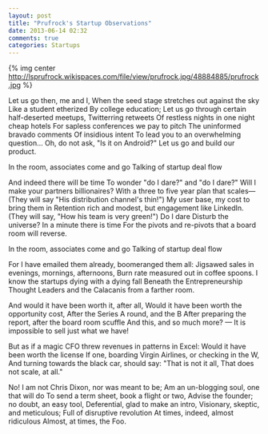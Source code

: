 ```yaml
---
layout: post
title: "Prufrock's Startup Observations"
date: 2013-06-14 02:32
comments: true
categories: Startups
---
```


{% img center http://lsprufrock.wikispaces.com/file/view/prufrock.jpg/48884885/prufrock.jpg %}

Let us go then, me and I,
When the seed stage stretches out against the sky
Like a student etherized
By college education;
Let us go through certain half-deserted meetups,
Twitterring retweets
Of restless nights in one night cheap hotels
For sapless conferences we pay to pitch
The uninformed bravado comments
Of insidious intent
To lead you to an overwhelming question...
Oh, do not ask, "Is it on Android?"
Let us go and build our product.

In the room, associates come and go
Talking of startup deal flow

And indeed there will be time
To wonder "do I dare?" and "do I dare?"
Will I make your partners billionaires?
With a three to five year plan that scales—
(They will say "His distribution channel's thin!")
My user base, my cost to bring them in
Retention rich and modest, but engagement like LinkedIn.
(They will say, "How his team is very green!")
Do I dare
Disturb the universe?
In a minute there is time
For the pivots and re-pivots that a board room will reverse.

In the room, associates come and go
Talking of startup deal flow

For I have emailed them already, boomeranged them all:
Jigsawed sales in evenings, mornings, afternoons,
Burn rate measured out in coffee spoons.
I know the startups dying with a dying fall
Beneath the Entrepreneurship Thought Leaders
and the Calacanis from a farther room.

And would it have been worth it, after all,
Would it have been worth the opportunity cost,
After the Series A round, and the B
After preparing the report, after the board room scuffle
And this, and so much more? —
It is impossible to sell just what we have!

But as if a magic CFO threw revenues in patterns in Excel:
Would it have been worth the license
If one, boarding Virgin Airlines, or checking in the W,
And turning towards the black car, should say:
"That is not it all,
That does not scale, at all."

No! I am not Chris Dixon, nor was meant to be;
Am an un-blogging soul, one that will do
To send a term sheet, book a flight or two,
Advise the founder; no doubt, an easy tool,
Deferential, glad to make an intro,
Visionary, skeptic, and meticulous;
Full of disruptive revolution
At times, indeed, almost ridiculous
Almost, at times, the Foo.

